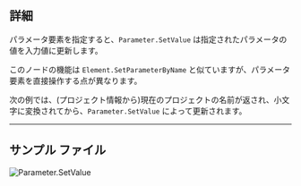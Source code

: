 ## 詳細
パラメータ要素を指定すると、`Parameter.SetValue` は指定されたパラメータの値を入力値に更新します。

このノードの機能は `Element.SetParameterByName` と似ていますが、パラメータ要素を直接操作する点が異なります。

次の例では、(プロジェクト情報から)現在のプロジェクトの名前が返され、小文字に変換されてから、`Parameter.SetValue` によって更新されます。

___
## サンプル ファイル

![Parameter.SetValue](./Revit.Elements.Parameter.SetValue_img.jpg)
